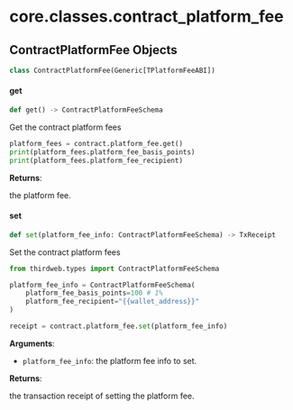 <a id="core.classes.contract_platform_fee"></a>

# core.classes.contract\_platform\_fee

<a id="core.classes.contract_platform_fee.ContractPlatformFee"></a>

## ContractPlatformFee Objects

```python
class ContractPlatformFee(Generic[TPlatformFeeABI])
```

<a id="core.classes.contract_platform_fee.ContractPlatformFee.get"></a>

#### get

```python
def get() -> ContractPlatformFeeSchema
```

Get the contract platform fees

```python
platform_fees = contract.platform_fee.get()
print(platform_fees.platform_fee_basis_points)
print(platform_fees.platform_fee_recipient)
```

**Returns**:

the platform fee.

<a id="core.classes.contract_platform_fee.ContractPlatformFee.set"></a>

#### set

```python
def set(platform_fee_info: ContractPlatformFeeSchema) -> TxReceipt
```

Set the contract platform fees

```python
from thirdweb.types import ContractPlatformFeeSchema

platform_fee_info = ContractPlatformFeeSchema(
    platform_fee_basis_points=100 # 1%
    platform_fee_recipient="{{wallet_address}}"
)

receipt = contract.platform_fee.set(platform_fee_info)
```

**Arguments**:

- `platform_fee_info`: the platform fee info to set.

**Returns**:

the transaction receipt of setting the platform fee.

